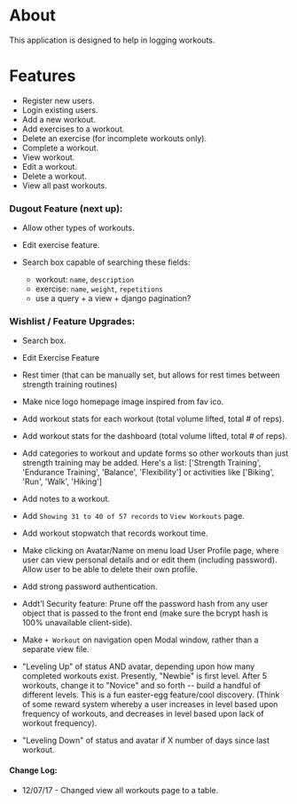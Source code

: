 # About

This application is designed to help in logging workouts.

# Features
- Register new users.
- Login existing users.
- Add a new workout.
- Add exercises to a workout.
- Delete an exercise (for incomplete workouts only).
- Complete a workout.
- View workout.
- Edit a workout.
- Delete a workout.
- View all past workouts.

### Dugout Feature (next up):
- Allow other types of workouts.
- Edit exercise feature.

- Search box capable of searching these fields:
  - workout: `name`, `description`
  - exercise: `name`, `weight`, `repetitions`
  - use a query + a view + django pagination?

### Wishlist / Feature Upgrades:
- Search box.

- Edit Exercise Feature

- Rest timer (that can be manually set, but allows for rest times between strength training routines)

- Make nice logo homepage image inspired from fav ico.

- Add workout stats for each workout (total volume lifted, total # of reps).

- Add workout stats for the dashboard (total volume lifted, total # of reps).

- Add categories to workout and update forms so other workouts than just strength training may be added. Here's a list: ['Strength Training', 'Endurance Training', 'Balance', 'Flexibility'] or activities like ['Biking', 'Run', 'Walk', 'Hiking']

- Add notes to a workout.

- Add `Showing 31 to 40 of 57 records` to `View Workouts` page.

- Add workout stopwatch that records workout time.

- Make clicking on Avatar/Name on menu load User Profile page, where user can view personal details and or edit them (including password). Allow user to be able to delete their own profile.

- Add strong password authentication.

- Addt'l Security feature: Prune off the password hash from any user object that is passed to the front end (make sure the bcrypt hash is 100% unavailable client-side).

- Make `+ Workout` on navigation open Modal window, rather than a separate view file.

- "Leveling Up" of status AND avatar, depending upon how many completed workouts exist. Presently, "Newbie" is first level. After 5 workouts, change it to "Novice" and so forth -- build a handful of different levels. This is a fun easter-egg feature/cool discovery. (Think of some reward system whereby a user increases in level based upon frequency of workouts, and decreases in level based upon lack of workout frequency).

- "Leveling Down" of status and avatar if X number of days since last workout.

#### Change Log:
- 12/07/17 - Changed view all workouts page to a table.
